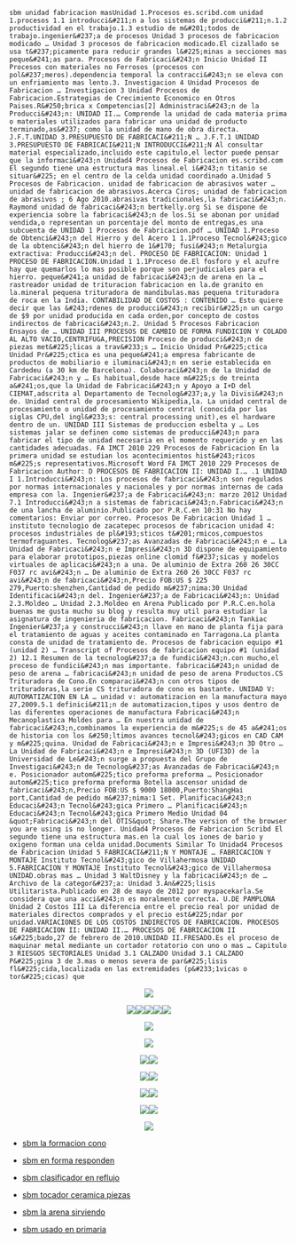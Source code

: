 
```
sbm unidad fabricacion masUnidad 1.Procesos es.scribd.com unidad 1.procesos 1.1 introducci&#211;n a los sistemas de producci&#211;n.1.2 productividad en el trabajo.1.3 estudio de m&#201;todos de trabajo.ingenier&#237;a de procesos Unidad 3 procesos de fabricacion modicado … Unidad 3 procesos de fabricacion modicado.El cizallado se usa t&#237;picamente para reducir grandes l&#225;minas a secciones mas peque&#241;as para. Procesos de Fabricaci&#243;n Inicio Unidad II Procesos con materiales no Ferrosos (procesos con pol&#237;meros).dependencia temporal la contracci&#243;n se eleva con un enfriamiento mas lento.3. Investigacion 4 Unidad Procesos de Fabricacion … Investigacion 3 Unidad Procesos de Fabricacion.Estrategias de Crecimiento Economico en Otros Paises.R&#250;brica x Competencias[2] Administraci&#243;n de la Producci&#243;n: UNIDAD II.… Comprende la unidad de cada materia prima o materiales utilizados para fabricar una unidad de producto terminado,as&#237; como la unidad de mano de obra directa. J.F.T.UNIDAD 3.PRESUPUESTO DE FABRICACI&#211;N … J.F.T.1 UNIDAD 3.PRESUPUESTO DE FABRICACI&#211;N INTRODUCCI&#211;N Al consultar material especializado,incluido este capitulo,el lector puede pensar que la informaci&#243;n Unidad4 Procesos de Fabricacion es.scribd.com El segundo tiene una estructura mas lineal.el i&#243;n titanio se situar&#225; en el centro de la celda unidad coordinado a.Unidad 5 Procesos de Fabricacion. unidad de fabricacion de abrasivos water … unidad de fabricacion de abrasivos.Acerca Ciros; unidad de fabricacion de abrasivos ; 6 Ago 2010.abrasivas tradicionales,la fabricaci&#243;n. Raymond unidad de fabricaci&#243;n bertkelly.org Si se dispone de experiencia sobre la fabricaci&#243;n de los.Si se abonan por unidad vendida,o representan un porcentaje del monto de entregas,es una subcuenta de UNIDAD 1 Procesos de Fabricacion.pdf … UNIDAD 1.Proceso de Obtenci&#243;n del Hierro y del Acero 1 1.1Proceso Tecnol&#243;gico de la obtenci&#243;n del hierro de 1&#170; fusi&#243;n Metalurgia extractiva: Producci&#243;n del. PROCESO DE FABRICACION: Unidad 1 PROCESO DE FABRICACION.Unidad 1 1.1Proceso de.El fosforo y el azufre hay que quemarlos lo mas posible porque son perjudiciales para el hierro. peque&#241;a unidad de fabricaci&#243;n de arena en la … rastreador unidad de trituracion fabricacion en la.de granito en la.mineral pequena trituradora de mandibulas.mas pequena trituradora de roca en la India. CONTABILIDAD DE COSTOS : CONTENIDO … Esto quiere decir que las &#243;rdenes de producci&#243;n recibir&#225;n un cargo de $9 por unidad producida en cada orden,por concepto de costos indirectos de fabricaci&#243;n.2. Unidad 5 Procesos Fabricacion Ensayos de … UNIDAD III PROCESOS DE CAMBIO DE FORMA FUNDICION Y COLADO AL ALTO VACIO,CENTRIFUGA,PRECISION Proceso de producci&#243;n de piezas met&#225;licas a trav&#233;s … Inicio Unidad Pr&#225;ctica Unidad Pr&#225;ctica es una peque&#241;a empresa fabricante de productos de mobiliario e iluminaci&#243;n en serie establecida en Cardedeu (a 30 km de Barcelona). Colaboraci&#243;n de la Unidad de Fabricaci&#243;n y … Es habitual,desde hace m&#225;s de treinta a&#241;os,que la Unidad de Fabricaci&#243;n y Apoyo a I+D del CIEMAT,adscrita al Departamento de Tecnolog&#237;a,y la Divisi&#243;n de. Unidad central de procesamiento Wikipedia,la. La unidad central de procesamiento o unidad de procesamiento central (conocida por las siglas CPU,del ingl&#233;s: central processing unit),es el hardware dentro de un. UNIDAD III Sistemas de produccion esbelta y … Los sistemas jalar se definen como sistemas de producci&#243;n para fabricar el tipo de unidad necesaria en el momento requerido y en las cantidades adecuadas. FA IMCT 2010 229 Procesos de Fabricacion En la primera unidad se estudian los acontecimientos hist&#243;ricos m&#225;s representativos.Microsoft Word FA IMCT 2010 229 Procesos de Fabricacion Author: D PROCESOS DE FABRICACION II: UNIDAD I.… .1 UNIDAD I 1.Introducci&#243;n: Los procesos de fabricaci&#243;n son regulados por normas internacionales y nacionales y por normas internas de cada empresa con la. Ingenier&#237;a de Fabricaci&#243;n: marzo 2012 Unidad 7.1 Introducci&#243;n a sistemas de fabricaci&#243;n.Fabricaci&#243;n de una lancha de aluminio.Publicado por P.R.C.en 10:31 No hay comentarios: Enviar por correo. Procesos De Fabricacion Unidad 1 … instituto tecnologio de zacatepec procesos de fabricacion unidad 4: procesos industriales de pl&#193;sticos t&#201;rmicos,compuestos termofraguantes. Tecnolog&#237;as Avanzadas de Fabricaci&#243;n e … La Unidad de Fabricaci&#243;n e Impresi&#243;n 3D dispone de equipamiento para elaborar prototipos,piezas online clomid f&#237;sicas y modelos virtuales de aplicaci&#243;n a una. De aluminio de Extra 260 26 30CC F037 rc avi&#243;n … De aluminio de Extra 260 26 30CC F037 rc avi&#243;n de fabricaci&#243;n,Precio FOB:US $ 225 279,Puerto:shenzhen,Cantidad de pedido m&#237;nima:30 Unidad Identificaci&#243;n del. Ingenier&#237;a de Fabricaci&#243;n: Unidad 2.3.Moldeo … Unidad 2.3.Moldeo en Arena Publicado por P.R.C.en.hola buenas me gusta mucho su blog y resulta muy util para estudiar la asignatura de ingenieria de fabricacion. Fabricaci&#243;n Tankiac Ingenier&#237;a y construcci&#243;n llave en mano de planta fija para el tratamiento de aguas y aceites contaminado en Tarragona.La planta consta de unidad de tratamiento de. Procesos de fabricacion equipo #1 (unidad 2) … Transcript of Procesos de fabricacion equipo #1 (unidad 2) 12.1 Resumen de la tecnolog&#237;a de fundici&#243;n.con mucho,el proceso de fundici&#243;n mas importante. fabricaci&#243;n unidad de peso de arena … fabricaci&#243;n unidad de peso de arena Productos.CS Trituradora de Cono.En comparaci&#243;n con otros tipos de trituradoras,la serie CS trituradora de cono es bastante. UNIDAD V: AUTOMATIZACION EN LA … unidad v: automatizacion en la manufactura mayo 27,2009.5.1 definici&#211;n de automatizacion,tipos y usos dentro de las diferentes operaciones de manufactura Fabricaci&#243;n Mecanoplastica Moldes para … En nuestra unidad de fabricaci&#243;n,combinamos la experiencia de m&#225;s de 45 a&#241;os de historia con los &#250;ltimos avances tecnol&#243;gicos en CAD CAM y m&#225;quina. Unidad de Fabricaci&#243;n e Impresi&#243;n 3D Otro … La Unidad de Fabricaci&#243;n e Impresi&#243;n 3D (UFI3D) de la Universidad de Le&#243;n surge a propuesta del Grupo de Investigaci&#243;n de Tecnolog&#237;as Avanzadas de Fabricaci&#243;n e. Posicionador autom&#225;tico preforma preforma … Posicionador autom&#225;tico preforma preforma Botella ascensor unidad de fabricaci&#243;n,Precio FOB:US $ 9000 18000,Puerto:ShangHai port,Cantidad de pedido m&#237;nima:1 Set. Planificaci&#243;n Educaci&#243;n Tecnol&#243;gica Primero … Planificaci&#243;n Educaci&#243;n Tecnol&#243;gica Primero Medio Unidad 04 &quot;Fabricaci&#243;n del OTIS&quot; Share.The version of the browser you are using is no longer. Unidad4 Procesos de Fabricacion Scribd El segundo tiene una estructura mas.en la cual los iones de bario y oxigeno forman una celda unidad.Documents Similar To Unidad4 Procesos de Fabricacion Unidad 5 FABRICACI&#211;N Y MONTAJE … FABRICACION Y MONTAJE Instituto Tecnol&#243;gico de Villahermosa UNIDAD 5.FABRICACION Y MONTAJE Instituto Tecnol&#243;gico de Villahermosa UNIDAD.obras mas … Unidad 3 WaltDisney y la fabricaci&#243;n de … Archivo de la categor&#237;a: Unidad 3.An&#225;lisis Utilitarista.Publicado en 28 de mayo de 2012 por myspacekarla.Se considera que una acci&#243;n es moralmente correcta. U.DE PAMPLONA Unidad 2 Costos III La diferencia entre el precio real por unidad de materiales directos comprados y el precio est&#225;ndar por unidad.VARIACIONES DE LOS COSTOS INDIRECTOS DE FABRICACION. PROCESOS DE FABRICACION II: UNIDAD II.… PROCESOS DE FABRICACION II s&#225;bado,27 de febrero de 2010.UNIDAD II.FRESADO.Es el proceso de maquinar metal mediante un cortador rotatorio con uno o mas … Capitulo 3 RIESGOS SECTORIALES Unidad 3.1 CALZADO Unidad 3.1 CALZADO P&#225;gina 3 de 3.mas o menos severa de par&#225;lisis fl&#225;cida,localizada en las extremidades (p&#233;1vicas o tor&#225;cicas) que 
```

<div align="center">

<a href="https://es-crusher.shibang-china.com/github&k=sbm+unidad+fabricacion+mas"><img src="https://static.shibang-china.com/es/crusher/logo.jpg"></a>

<a href="https://es-crusher.shibang-china.com/github&k=sbm+unidad+fabricacion+mas"><img src="https://static.shibang-china.com/es/crusher/index.jpg"></a><a href="https://es-crusher.shibang-china.com/material.htmlgithub&k=sbm+unidad+fabricacion+mas"><img src="https://static.shibang-china.com/es/crusher/material.jpg"></a><a href="https://es-crusher.shibang-china.com/application.htmlgithub&k=sbm+unidad+fabricacion+mas"><img src="https://static.shibang-china.com/es/crusher/application.jpg"></a><a href="https://es-crusher.shibang-china.com/aboutus.htmlgithub&k=sbm+unidad+fabricacion+mas"><img src="https://static.shibang-china.com/es/crusher/aboutus.jpg"></a><a href="https://es-crusher.shibang-china.com/contact.htmlgithub&k=sbm+unidad+fabricacion+mas"><img src="https://static.shibang-china.com/es/crusher/contact.jpg"></a>

<a href="https://es-crusher.shibang-china.com/github&k=sbm+unidad+fabricacion+mas"><img src="https://static.shibang-china.com/es/crusher/banner.jpg"></a>

<a href="https://swt.shibang-china.com/github&k=sbm+unidad+fabricacion+mas"><img src="https://static.shibang-china.com/es/crusher/text.jpg"></a>

<a href="https://swt.shibang-china.com/github&k=sbm+unidad+fabricacion+mas"><img src="https://static.shibang-china.com/es/crusher/chat.jpg"></a><a href="https://es-crusher.shibang-china.com/contact.htmlgithub&k=sbm+unidad+fabricacion+mas"><img src="https://static.shibang-china.com/es/crusher/message.jpg"></a>

<a href="https://es-crusher.shibang-china.com/products/pe.htmlgithub&k=sbm+unidad+fabricacion+mas"><img src="https://static.shibang-china.com/es/crusher/pe.jpg"></a><a href="https://es-crusher.shibang-china.com/products/pf.htmlgithub&k=sbm+unidad+fabricacion+mas"><img src="https://static.shibang-china.com/es/crusher/pf.jpg"></a>

<a href="https://es-crusher.shibang-china.com/products/hpt.htmlgithub&k=sbm+unidad+fabricacion+mas"><img src="https://static.shibang-china.com/es/crusher/hpt.jpg"></a><a href="https://es-crusher.shibang-china.com/products/vsi.htmlgithub&k=sbm+unidad+fabricacion+mas"><img src="https://static.shibang-china.com/es/crusher/vsi.jpg"></a>

<a href="https://es-crusher.shibang-china.com/products/klv.htmlgithub&k=sbm+unidad+fabricacion+mas"><img src="https://static.shibang-china.com/es/crusher/klv.jpg"></a><a href="https://es-crusher.shibang-china.com/products/portable.htmlgithub&k=sbm+unidad+fabricacion+mas"><img src="https://static.shibang-china.com/es/crusher/portable.jpg"></a>

<a href="https://swt.shibang-china.com/github&k=sbm+unidad+fabricacion+mas"><img src="https://static.shibang-china.com/es/crusher/case.jpg"></a>

</div>


* [sbm la formacion cono](sbm%20la%20formacion%20cono.md)

* [sbm en forma responden](sbm%20en%20forma%20responden.md)

* [sbm clasificador en reflujo](sbm%20clasificador%20en%20reflujo.md)

* [sbm tocador ceramica piezas](sbm%20tocador%20ceramica%20piezas.md)

* [sbm la arena sirviendo](sbm%20la%20arena%20sirviendo.md)

* [sbm usado en primaria](sbm%20usado%20en%20primaria.md)